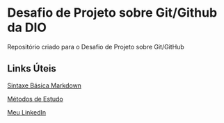 # Desafio de Projeto sobre Git/Github da DIO
Repositório criado para o Desafio de Projeto sobre Git/GitHub

## Links Úteis
[Sintaxe Básica Markdown](https://www.markdownguide.org/)

[Métodos de Estudo](https://conexao.pucminas.br/blog/dicas/metodo-pomodoro-de-estudo/#:~:text=A%20T%C3%A9cnica%20Pomodoro%20funciona%20da%20seguinte%20maneira%3A%201,mais%20longa%2C%20geralmente%20de%2015%20a%2030%20minutos.) 

[Meu LinkedIn](https://www.linkedin.com/in/j%C3%B4nataspaix%C3%A3o2023/)
